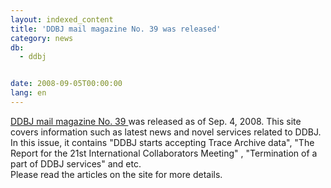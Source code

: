 ```yaml
---
layout: indexed_content
title: 'DDBJ mail magazine No. 39 was released'
category: news
db:
  - ddbj


date: 2008-09-05T00:00:00
lang: en
---
```


<a href="/files/pdf/activities/No39e.pdf">DDBJ mail magazine No. 39 </a> was released as of Sep. 4, 2008. This site covers information such as latest news and novel services related to DDBJ.<br>In this issue, it contains "DDBJ starts accepting Trace Archive data", "The Report for the 21st International Collaborators Meeting" , "Termination of a part of DDBJ services" and etc.<br>Please read the articles on the site for more details.
